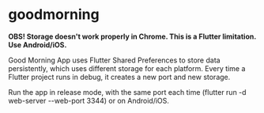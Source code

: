 # goodmorning

**OBS! Storage doesn't work properly in Chrome. This is a Flutter limitation. Use Android/iOS.**

Good Morning App uses Flutter Shared Preferences to store data persistently, which uses different storage for each platform. Every time a Flutter project runs in debug, it creates a new port and new storage. 

Run the app in release mode, with the same port each time (flutter run -d web-server --web-port 3344) or on Android/iOS.
